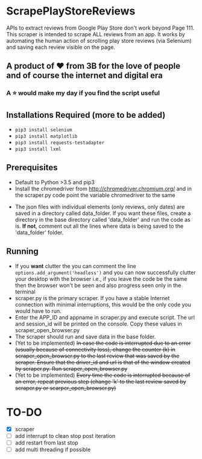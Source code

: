 # ScrapePlayStoreReviews

APIs to extract reviews from Google Play Store don't work beyond Page 111. This scraper is intended to scrape ALL reviews from an app. It works by automating the human action of scrolling play store reviews (via Selenium) and saving each review visible on the page.

## A product of &#10084; from 3B for the love of people and of course the internet and digital era
### A &#11088; would make my day if you find the script useful

## Installations Required (more to be added)
- `pip3 install selenium`
- `pip3 install matplotlib`
- `pip3 install requests-testadapter`
- `pip3 install lxml`



## Prerequisites
- Default to Python >3.5 and pip3
- Install the chromedriver from http://chromedriver.chromium.org/ and in the scraper.py code point the variable chromedriver to the same
<!-- - The base directory (from where you are running this code) has chromedriver (if it isn't already installed): http://chromedriver.chromium.org/ -->
- The json files with individual elements (only reviews, only dates) are saved in a directory called data_folder. If you want these files, create a directory in the base directory called 'data_folder' and run the code as is. __If not__, comment out all the lines where data is being saved to the 'data_folder' folder.

## Running 
- If you **want** clutter the you can comment the line `options.add_argument('headless')` and you can now successfully clutter your desktop
with the browser i.e., if you leave the code be the same then the browser won't be seen and also progress seen only in the terminal
- scraper.py is the primary scraper. If you have a stable Internet connection with minimal interruptions, this would be the only code you would have to run. 
- Enter the APP_ID and appname in scraper.py and execute script. The url and session_id will be printed on the console. Copy these values in scraper_open_browser.py 
- The scraper should run and save data in the base folder.
- (Yet to be implemented) ~~In case the code is interrupted due to an error (usually because of connectivity loss), change the counter (k) in scraper_open_browser.py to the last review that was saved by the scraper. Ensure that the driver_id and url is that of the window created by scraper.py. Run scraper_open_browser.py~~
- (Yet to be implemented) ~~Every time the code is interrupted because of an error, repeat previous step (change 'k' to the last review saved by scraper.py or scarper_open_browser.py)~~

<!-- ## Some Observations from My Experience running it:
  - Depending on the number of reviews, scrolling to the earliest review can take over two days. 
  - 10K reviews took ~5 hours to be scraped. 
  - The Google Play Store window controlled by the code must always be active for the page to load on scrolling. I had a spare monitor that I connected to my laptop to keep the window active, while I continued to use my laptop as usual.
  - The speed of loading a page on scrolling will depend on the speed of your Internet connection. You can adjust the sleep time based on your Internet speed.
  - If you lose Internet connection for too long, webdriver will lose the chrome window. In this case, use the scroll_open_browser code to reconnect to the window and begin scrolling from where it left off. Remember to change the driver_id and counter value to that provided by scroll.py
- There are a lot of values that are printed to the console that I used to debug the program. It might be preferrable to comment some of them out. To be able to keep a tab of the scrapers progress, I recommend not commenting out counter k.
 -->

# TO-DO
- [x] scraper
- [ ] add interrupt to clean stop post iteration
- [ ] add restart from last stop
- [ ] add multi threading if possible